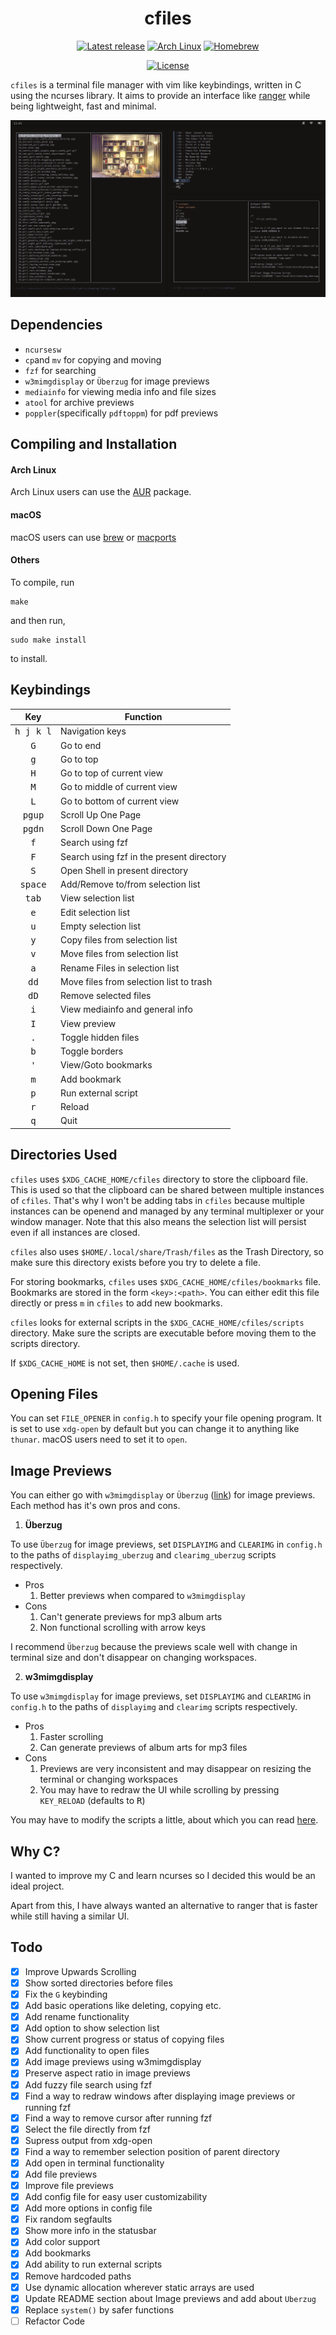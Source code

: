 <h1 align="center">cfiles</h1>

<p align="center">
<a href="https://github.com/mananapr/cfiles/releases/latest"><img src="https://img.shields.io/github/release/mananapr/cfiles/all.svg" alt="Latest release" /></a>
<a href="https://aur.archlinux.org/packages/cfiles/"><img src="https://img.shields.io/aur/version/cfiles.svg" alt="Arch Linux" /></a>
<a href="https://github.com/mananapr/homebrew-cfiles"><img src="https://img.shields.io/badge/homebrew-v1.7.2-blue.svg" alt="Homebrew" /></a>
</p>

<p align="center">
<a href="https://github.com/mananapr/cfiles/blob/master/LICENSE"><img src="https://img.shields.io/badge/license-MIT-yellow.svg" alt="License" /></a>
</p>

`cfiles` is a terminal file manager with vim like keybindings, written in C using the ncurses
library. It aims to provide an interface like [ranger](https://github.com/ranger/ranger) while being lightweight, fast and
minimal.

![screenshot](cf.png)

## Dependencies
- `ncursesw`
- `cp`and `mv` for copying and moving
- `fzf` for searching
- `w3mimgdisplay` or `Überzug` for image previews
- `mediainfo` for viewing media info and file sizes
- `atool` for archive previews
- `poppler`(specifically `pdftoppm`) for pdf previews

## Compiling and Installation
#### Arch Linux
Arch Linux users can use the [AUR](https://aur.archlinux.org/packages/cfiles) package.

#### macOS
macOS users can use [brew](https://github.com/mananapr/homebrew-cfiles) or [macports](https://github.com/macports/macports-ports/tree/master/sysutils/cfiles)


#### Others
To compile, run

    make

and then run,

    sudo make install

to install.

## Keybindings
| Key | Function |
|:---:| --- |
| <kbd>h j k l</kbd> | Navigation keys |
| <kbd>G</kbd> | Go to end |
| <kbd>g</kbd> | Go to top |
| <kbd>H</kbd> | Go to top of current view |
| <kbd>M</kbd> | Go to middle of current view |
| <kbd>L</kbd> | Go to bottom of current view |
| <kbd>pgup</kbd> | Scroll Up One Page |
| <kbd>pgdn</kbd> | Scroll Down One Page |
| <kbd>f</kbd> | Search using fzf |
| <kbd>F</kbd> | Search using fzf in the present directory |
| <kbd>S</kbd> | Open Shell in present directory |
| <kbd>space</kbd> | Add/Remove to/from selection list |
| <kbd>tab</kbd> | View selection list |
| <kbd>e</kbd> | Edit selection list |
| <kbd>u</kbd> | Empty selection list |
| <kbd>y</kbd> | Copy files from selection list |
| <kbd>v</kbd> | Move files from selection list |
| <kbd>a</kbd> | Rename Files in selection list |
| <kbd>dd</kbd> | Move files from selection list to trash |
| <kbd>dD</kbd> | Remove selected files |
| <kbd>i</kbd> | View mediainfo and general info |
| <kbd>I</kbd> | View preview |
| <kbd>.</kbd> | Toggle hidden files |
| <kbd>b</kbd> | Toggle borders |
| <kbd>'</kbd> | View/Goto bookmarks |
| <kbd>m</kbd> | Add bookmark |
| <kbd>p</kbd> | Run external script |
| <kbd>r</kbd> | Reload |
| <kbd>q</kbd> | Quit |

## Directories Used
`cfiles` uses `$XDG_CACHE_HOME/cfiles` directory to store the clipboard file. This is used so that the clipboard
can be shared between multiple instances of `cfiles`. That's why I won't be adding tabs in `cfiles` because multiple
instances can be openend and managed by any terminal multiplexer or your window manager.
Note that this also means the selection list will persist even if all instances are closed.

`cfiles` also uses `$HOME/.local/share/Trash/files` as the Trash Directory, so make sure this directory exists before you try to delete a file.

For storing bookmarks, `cfiles` uses `$XDG_CACHE_HOME/cfiles/bookmarks` file. Bookmarks are stored in the form `<key>:<path>`. You can either edit this file directly
or press `m` in `cfiles` to add new bookmarks.

`cfiles` looks for external scripts in the `$XDG_CACHE_HOME/cfiles/scripts` directory. Make sure the scripts are executable before moving them to the scripts directory.

If `$XDG_CACHE_HOME` is not set, then `$HOME/.cache` is used.

## Opening Files
You can set `FILE_OPENER` in `config.h` to specify your file opening program. It is set to use `xdg-open` by default but you can change it to anything like `thunar`. macOS users need to set it to `open`.

## Image Previews
You can either go with `w3mimgdisplay` or `Überzug` ([link](https://github.com/seebye/ueberzug)) for image previews.
Each method has it's own pros and cons.

1. **Überzug**

To use `Überzug` for image previews, set `DISPLAYIMG` and `CLEARIMG` in `config.h` to the paths of `displayimg_uberzug` and `clearimg_uberzug` scripts respectively.
  * Pros
    1. Better previews when compared to `w3mimgdisplay`
  * Cons
    1. Can't generate previews for mp3 album arts
    2. Non functional scrolling with arrow keys

I recommend `Überzug` because the previews scale well with change in terminal size and don't disappear on changing workspaces.

2. **w3mimgdisplay**

To use `w3mimgdisplay` for image previews, set `DISPLAYIMG` and `CLEARIMG` in `config.h` to the paths of `displayimg` and `clearimg` scripts respectively.
  * Pros
    1. Faster scrolling
    2. Can generate previews of album arts for mp3 files
  * Cons
    1. Previews are very inconsistent and may disappear on resizing the terminal or changing workspaces
    2. You may have to redraw the UI while scrolling by pressing `KEY_RELOAD` (defaults to <kbd>R</kbd>)

You may have to modify the scripts a little, about which you can read [here](https://wiki.vifm.info/index.php/How_to_preview_images).

## Why C?
I wanted to improve my C and learn ncurses so I decided this would be an ideal project.

Apart from this, I have always wanted an alternative to ranger that is faster while still having
a similar UI.

## Todo
- [x] Improve Upwards Scrolling
- [x] Show sorted directories before files
- [x] Fix the `G` keybinding
- [x] Add basic operations like deleting, copying etc.
- [x] Add rename functionality
- [x] Add option to show selection list
- [x] Show current progress or status of copying files
- [x] Add functionality to open files
- [x] Add image previews using w3mimgdisplay
- [x] Preserve aspect ratio in image previews
- [x] Add fuzzy file search using fzf
- [x] Find a way to redraw windows after displaying image previews or running fzf
- [x] Find a way to remove cursor after running fzf
- [x] Select the file directly from fzf
- [x] Supress output from xdg-open
- [x] Find a way to remember selection position of parent directory
- [x] Add open in terminal functionality
- [x] Add file previews
- [x] Improve file previews
- [x] Add config file for easy user customizability
- [x] Add more options in config file
- [x] Fix random segfaults
- [x] Show more info in the statusbar
- [x] Add color support
- [x] Add bookmarks
- [x] Add ability to run external scripts
- [x] Remove hardcoded paths
- [x] Use dynamic allocation wherever static arrays are used
- [x] Update README section about Image previews and add about `Uberzug`
- [x] Replace `system()` by safer functions
- [ ] Refactor Code

